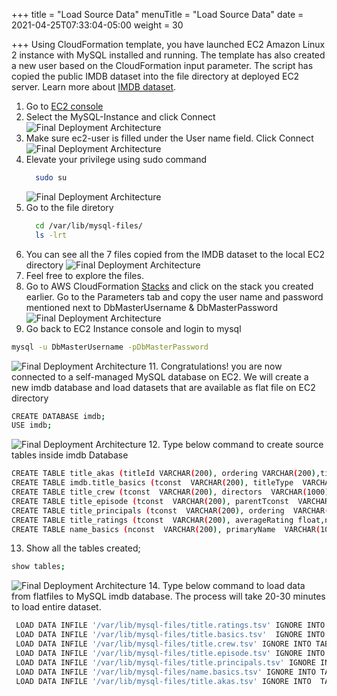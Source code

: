 +++
title = "Load Source Data"
menuTitle = "Load Source Data"
date = 2021-04-25T07:33:04-05:00
weight = 30

+++
Using CloudFormation template, you have launched EC2 Amazon Linux 2 instance with MySQL installed and running. The template has also created a new user based on the CloudFormation input parameter.
The script has copied the public IMDB dataset into the file directory at deployed EC2 server.
Learn more about [IMDB dataset](https://www.imdb.com/interfaces/).

 1. Go to [EC2 console](https://console.aws.amazon.com/ec2/v2/home?region=us-east-1#Instances:instanceState=running)
 2. Select the MySQL-Instance and click Connect
    ![Final Deployment Architecture](/images/migration9.jpg)
 3. Make sure ec2-user is filled under the User name field. Click Connect
    ![Final Deployment Architecture](/images/migration10.jpg)
 4. Elevate your privilege using sudo command
    ```bash
      sudo su
    ```
    ![Final Deployment Architecture](/images/migration11.jpg)
 5. Go to the file diretory
    ```bash
      cd /var/lib/mysql-files/
      ls -lrt
    ```
 6. You can see all the 7 files copied from the IMDB dataset to the local EC2 directory
    ![Final Deployment Architecture](/images/migration12.jpg)
 8. Feel free to explore the files.
 9. Go to AWS CloudFormation [Stacks](https://console.aws.amazon.com/cloudformation/home?region=us-east-1#/stacks?filteringStatus=active&filteringText=&viewNested=true&hideStacks=false) and click on the stack you created earlier. Go to the Parameters tab and copy the user name and password mentioned next to DbMasterUsername & DbMasterPassword
   ![Final Deployment Architecture](/images/migration13.jpg)
10. Go back to EC2 Instance console and login to mysql
  ```bash
  mysql -u DbMasterUsername -pDbMasterPassword
  ```
   ![Final Deployment Architecture](/images/migration14.jpg)
11. Congratulations! you are now connected to a self-managed MySQL database on EC2. We will create a new imdb database and load datasets that are available as flat file on EC2 directory
  ```bash
  CREATE DATABASE imdb;
  USE imdb;
  ```
   ![Final Deployment Architecture](/images/migration15.jpg)
12. Type below command to create source tables inside imdb Database
   ```bash
   CREATE TABLE title_akas (titleId VARCHAR(200), ordering VARCHAR(200),title VARCHAR(1000), region VARCHAR(1000), language VARCHAR(1000), types VARCHAR(1000),attributes VARCHAR(1000),isOriginalTitle VARCHAR(5),primary key (titleId, ordering));
   CREATE TABLE imdb.title_basics (tconst  VARCHAR(200), titleType  VARCHAR(1000),primaryTitle  VARCHAR(1000), originalTitle  VARCHAR(1000), isAdult  VARCHAR(1000), startYear  VARCHAR(1000),endYear  VARCHAR(1000),runtimeMinutes  VARCHAR(1000),genres  VARCHAR(1000),primary key (tconst));
   CREATE TABLE title_crew (tconst  VARCHAR(200), directors  VARCHAR(1000),writers  VARCHAR(1000),primary key (tconst));
   CREATE TABLE title_episode (tconst  VARCHAR(200), parentTconst  VARCHAR(1000),seasonNumber  integer, episodeNumber  integer,primary key (tconst));
   CREATE TABLE title_principals (tconst  VARCHAR(200), ordering  VARCHAR(200),nconst  VARCHAR(200), category  VARCHAR(1000), job  VARCHAR(1000), characters  VARCHAR(1000),primary key (tconst,ordering,nconst));
   CREATE TABLE title_ratings (tconst  VARCHAR(200), averageRating float,numVotes  integer,primary key (tconst));
   CREATE TABLE name_basics (nconst  VARCHAR(200), primaryName  VARCHAR(1000),birthYear  VARCHAR(1000), deathYear  VARCHAR(1000), primaryProfession  VARCHAR(1000), knownForTitles VARCHAR(1000),primary key (nconst));
   ```
13. Show all the tables created;
   ```bash
   show tables;
   ```
   ![Final Deployment Architecture](/images/migration16.jpg)
14. Type below command to load data from flatfiles to MySQL imdb database. The process will take 20-30 minutes to load entire dataset.
  ```bash
   LOAD DATA INFILE '/var/lib/mysql-files/title.ratings.tsv' IGNORE INTO TABLE imdb.title_ratings FIELDS TERMINATED BY '\t'  IGNORE 1 LINES;
   LOAD DATA INFILE '/var/lib/mysql-files/title.basics.tsv'  IGNORE INTO TABLE imdb.title_basics FIELDS TERMINATED BY '\t'  IGNORE 1 LINES;
   LOAD DATA INFILE '/var/lib/mysql-files/title.crew.tsv' IGNORE INTO TABLE imdb.title_crew FIELDS TERMINATED BY '\t'  IGNORE 1 LINES;
   LOAD DATA INFILE '/var/lib/mysql-files/title.episode.tsv' IGNORE INTO TABLE imdb.title_episode FIELDS TERMINATED BY '\t'  IGNORE 1 LINES;
   LOAD DATA INFILE '/var/lib/mysql-files/title.principals.tsv' IGNORE INTO TABLE imdb.title_principals FIELDS TERMINATED BY '\t'  IGNORE 1 LINES;
   LOAD DATA INFILE '/var/lib/mysql-files/name.basics.tsv' IGNORE INTO TABLE imdb.name_basics FIELDS TERMINATED BY '\t'  IGNORE 1 LINES;
   LOAD DATA INFILE '/var/lib/mysql-files/title.akas.tsv' IGNORE INTO  TABLE imdb.title_akas FIELDS TERMINATED BY '\t'  IGNORE 1 LINES;
   ```
